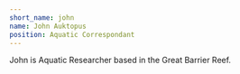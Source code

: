 ```yaml
---
short_name: john
name: John Auktopus
position: Aquatic Correspondant
---
```

John is Aquatic Researcher based in the Great Barrier Reef.